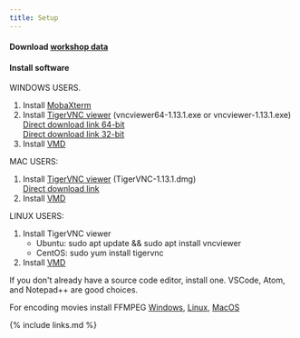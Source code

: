 ```yaml
---
title: Setup
---
```

 
#### Download [workshop data](https://github.com/ComputeCanada/molmodsim-amber-md-lesson/releases/download/workshop-2021-04/workshop.tar.gz)

#### Install software
WINDOWS USERS.
1. Install [MobaXterm](https://mobaxterm.mobatek.net/)
2. Install [TigerVNC viewer](https://sourceforge.net/projects/tigervnc/files/stable/1.13.1/) (vncviewer64-1.13.1.exe or vncviewer-1.13.1.exe)   
[Direct download link 64-bit](https://sourceforge.net/projects/tigervnc/files/stable/1.13.1/vncviewer64-1.13.1.exe)  
[Direct download link 32-bit](https://sourceforge.net/projects/tigervnc/files/stable/1.13.1/vncviewer-1.13.1.exe)  
3. Install [VMD](https://www.ks.uiuc.edu/Development/Download/download.cgi?PackageName=VMD)

MAC USERS:
1. Install [TigerVNC viewer](https://sourceforge.net/projects/tigervnc/files/stable/1.13.1/) (TigerVNC-1.13.1.dmg)  
[Direct download link](https://sourceforge.net/projects/tigervnc/files/stable/1.13.1/TigerVNC-1.13.1.dmg)  
2. Install [VMD](https://www.ks.uiuc.edu/Development/Download/download.cgi?PackageName=VMD)

LINUX USERS:
1. Install TigerVNC viewer
    - Ubuntu: sudo apt update && sudo apt install vncviewer
    - CentOS: sudo yum install tigervnc
2. Install [VMD](https://www.ks.uiuc.edu/Development/Download/download.cgi?PackageName=VMD)

If you don't already have a source code editor, install one. VSCode, Atom, and Notepad++ are good choices.

For encoding movies install FFMPEG [Windows](https://phoenixnap.com/kb/ffmpeg-windows), [Linux](https://www.tecmint.com/install-ffmpeg-in-linux/), [MacOS](https://phoenixnap.com/kb/ffmpeg-mac)

{% include links.md %}
